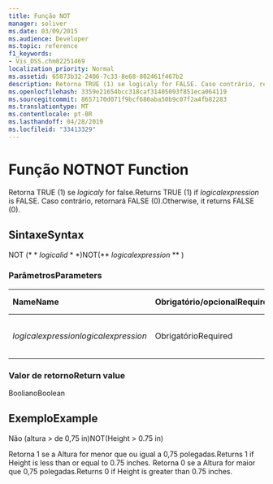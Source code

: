 ```yaml
---
title: Função NOT
manager: soliver
ms.date: 03/09/2015
ms.audience: Developer
ms.topic: reference
f1_keywords:
- Vis_DSS.chm82251469
localization_priority: Normal
ms.assetid: 65873b32-2406-7c33-8e68-802461f467b2
description: Retorna TRUE (1) se logicaly for FALSE. Caso contrário, retornará FALSE (0).
ms.openlocfilehash: 3359e21654bcc318caf31405093f851eca064119
ms.sourcegitcommit: 8657170d071f9bcf680aba50b9c07f2a4fb82283
ms.translationtype: MT
ms.contentlocale: pt-BR
ms.lasthandoff: 04/28/2019
ms.locfileid: "33413329"
---
```

# <a name="not-function"></a><span data-ttu-id="f0944-104">Função NOT</span><span class="sxs-lookup"><span data-stu-id="f0944-104">NOT Function</span></span>

<span data-ttu-id="f0944-105">Retorna TRUE (1) se _logicaly_ for false.</span><span class="sxs-lookup"><span data-stu-id="f0944-105">Returns TRUE (1) if  _logicalexpression_ is FALSE.</span></span> <span data-ttu-id="f0944-106">Caso contrário, retornará FALSE (0).</span><span class="sxs-lookup"><span data-stu-id="f0944-106">Otherwise, it returns FALSE (0).</span></span> 
  
## <a name="syntax"></a><span data-ttu-id="f0944-107">Sintaxe</span><span class="sxs-lookup"><span data-stu-id="f0944-107">Syntax</span></span>

<span data-ttu-id="f0944-108">NOT (\* \* *logicalid* \* \*)</span><span class="sxs-lookup"><span data-stu-id="f0944-108">NOT(\*\* *logicalexpression* \*\* )</span></span> 
  
### <a name="parameters"></a><span data-ttu-id="f0944-109">Parâmetros</span><span class="sxs-lookup"><span data-stu-id="f0944-109">Parameters</span></span>

|<span data-ttu-id="f0944-110">**Name**</span><span class="sxs-lookup"><span data-stu-id="f0944-110">**Name**</span></span>|<span data-ttu-id="f0944-111">**Obrigatório/opcional**</span><span class="sxs-lookup"><span data-stu-id="f0944-111">**Required/Optional**</span></span>|<span data-ttu-id="f0944-112">**Tipo de dados**</span><span class="sxs-lookup"><span data-stu-id="f0944-112">**Data Type**</span></span>|<span data-ttu-id="f0944-113">**Descrição**</span><span class="sxs-lookup"><span data-stu-id="f0944-113">**Description**</span></span>|
|:-----|:-----|:-----|:-----|
| <span data-ttu-id="f0944-114">_logicalexpression_</span><span class="sxs-lookup"><span data-stu-id="f0944-114">_logicalexpression_</span></span> <br/> |<span data-ttu-id="f0944-115">Obrigatório</span><span class="sxs-lookup"><span data-stu-id="f0944-115">Required</span></span>  <br/> |<span data-ttu-id="f0944-116">**Cadeia de caracteres**</span><span class="sxs-lookup"><span data-stu-id="f0944-116">**String**</span></span> <br/> |<span data-ttu-id="f0944-117">A expressão lógica a ser avaliada.</span><span class="sxs-lookup"><span data-stu-id="f0944-117">The logical expression to evaluate.</span></span>  <br/> |
   
### <a name="return-value"></a><span data-ttu-id="f0944-118">Valor de retorno</span><span class="sxs-lookup"><span data-stu-id="f0944-118">Return value</span></span>

<span data-ttu-id="f0944-119">Booliano</span><span class="sxs-lookup"><span data-stu-id="f0944-119">Boolean</span></span>
  
## <a name="example"></a><span data-ttu-id="f0944-120">Exemplo</span><span class="sxs-lookup"><span data-stu-id="f0944-120">Example</span></span>

<span data-ttu-id="f0944-121">Não (altura \> de 0,75 in)</span><span class="sxs-lookup"><span data-stu-id="f0944-121">NOT(Height \> 0.75 in)</span></span> 
  
<span data-ttu-id="f0944-122">Retorna 1 se a Altura for menor que ou igual a 0,75 polegadas.</span><span class="sxs-lookup"><span data-stu-id="f0944-122">Returns 1 if Height is less than or equal to 0.75 inches.</span></span> <span data-ttu-id="f0944-123">Retorna 0 se a Altura for maior que 0,75 polegadas.</span><span class="sxs-lookup"><span data-stu-id="f0944-123">Returns 0 if Height is greater than 0.75 inches.</span></span> 
  

